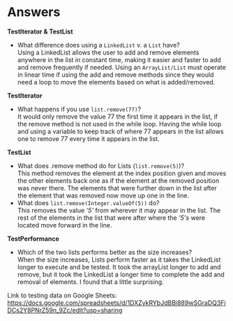 # Answers
__TestIterator & TestList__
- What difference does using a `LinkedList` v. a `List` have?  
Using a LinkedList allows the user to add and remove elements anywhere in the list in
constant time, making it easier and faster to add and remove frequently if needed. Using
an `ArrayList/List` must operate in linear time if using the add and remove methods since they
would need a loop to move the elements based on what is added/removed. 

__TestIterator__
- What happens if you use `list.remove(77)`?  
It would only remove the value 77 the first time it appears in the list, if the remove
method is not used in the while loop. Having the while loop and using a variable to keep track
of where 77 appears in the list allows one to remove 77 every time it appears in the list.

__TestList__
- What does .remove method do for Lists (`list.remove(5)`)?  
This method removes the element at the index position given and moves the other elements 
back one as if the element at the removed position was never there. The elements that were
further down in the list after the element that was removed now move up one in the line.
- What does `list.remove(Integer.valueOf(5))` do?  
This removes the value _'5'_ from wherever it may appear in the list. The rest of the 
elements in the list that were after where the _'5's_ were located move forward in the line.

__TestPerformance__
- Which of the two lists performs better as the size increases?  
When the size increases, Lists perform faster as it takes the LinkedList longer to 
execute and be tested. It took the arrayList longer to add and remove, but it took the 
LinkedList a longer time to complete the add and removal of elements. I found that a little
surprising. 

Link to testing data on Google Sheets:  
https://docs.google.com/spreadsheets/d/1DXZykRYbJdBBi889wSGraDQ3FjDCs2Y8PNrZ59n_9Zc/edit?usp=sharing
